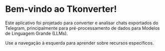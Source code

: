 # Bem-vindo ao Tkonverter!

Este aplicativo foi projetado para converter e analisar chats exportados do Telegram, principalmente para pré-processamento de dados para Modelos de Linguagem Grande (LLMs).

Use a navegação à esquerda para aprender sobre recursos específicos.
